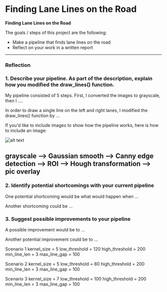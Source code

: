 # **Finding Lane Lines on the Road** 



**Finding Lane Lines on the Road**

The goals / steps of this project are the following:
* Make a pipeline that finds lane lines on the road
* Reflect on your work in a written report


[//]: # (Image References)

[image1]: ./examples/grayscale.jpg "Grayscale"

---

### Reflection

### 1. Describe your pipeline. As part of the description, explain how you modified the draw_lines() function.

My pipeline consisted of 5 steps. First, I converted the images to grayscale, then I .... 

In order to draw a single line on the left and right lanes, I modified the draw_lines() function by ...

If you'd like to include images to show how the pipeline works, here is how to include an image: 

![alt text][image1]


## grayscale --> Gaussian smooth --> Canny edge detection --> ROI --> Hough transformation --> pic overlay

### 2. Identify potential shortcomings with your current pipeline


One potential shortcoming would be what would happen when ... 

Another shortcoming could be ...


### 3. Suggest possible improvements to your pipeline

A possible improvement would be to ...

Another potential improvement could be to ...

Scenario 1
kernel_size = 5
low_threshold = 120
high_threshold = 200
min_line_len = 3
max_line_gap = 100

Scenario 2
kernel_size = 5
low_threshold = 80
high_threshold = 200
min_line_len = 3
max_line_gap = 100

Scenario 3
kernel_size = 7
low_threshold = 100
high_threshold = 200
min_line_len = 3
max_line_gap = 100
